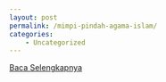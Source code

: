 ```yaml
---
layout: post
permalink: /mimpi-pindah-agama-islam/
categories:
    - Uncategorized
---
```


[Baca Selengkapnya](/08)